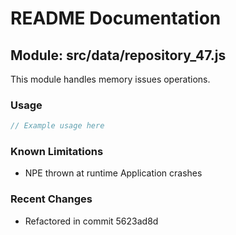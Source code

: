 # README Documentation

## Module: src/data/repository_47.js

This module handles memory issues operations.

### Usage

```java
// Example usage here
```

### Known Limitations

- NPE thrown at runtime Application crashes

### Recent Changes

- Refactored in commit 5623ad8d
